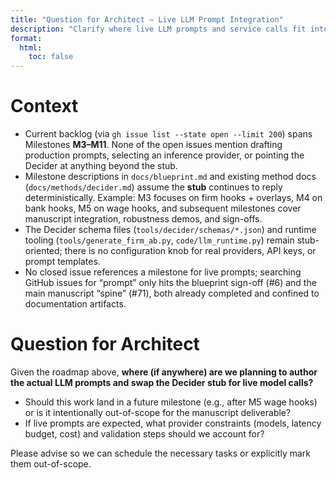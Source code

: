 ```yaml
---
title: "Question for Architect — Live LLM Prompt Integration"
description: "Clarify where live LLM prompts and service calls fit into the milestone plan."
format:
  html:
    toc: false
---
```


# Context
- Current backlog (via `gh issue list --state open --limit 200`) spans Milestones **M3–M11**. None of the open issues mention drafting production prompts, selecting an inference provider, or pointing the Decider at anything beyond the stub.
- Milestone descriptions in `docs/blueprint.md` and existing method docs (`docs/methods/decider.md`) assume the **stub** continues to reply deterministically. Example: M3 focuses on firm hooks + overlays, M4 on bank hooks, M5 on wage hooks, and subsequent milestones cover manuscript integration, robustness demos, and sign-offs.
- The Decider schema files (`tools/decider/schemas/*.json`) and runtime tooling (`tools/generate_firm_ab.py`, `code/llm_runtime.py`) remain stub-oriented; there is no configuration knob for real providers, API keys, or prompt templates.
- No closed issue references a milestone for live prompts; searching GitHub issues for “prompt” only hits the blueprint sign-off (#6) and the main manuscript “spine” (#71), both already completed and confined to documentation artifacts.

# Question for Architect
Given the roadmap above, **where (if anywhere) are we planning to author the actual LLM prompts and swap the Decider stub for live model calls?**

- Should this work land in a future milestone (e.g., after M5 wage hooks) or is it intentionally out-of-scope for the manuscript deliverable?
- If live prompts are expected, what provider constraints (models, latency budget, cost) and validation steps should we account for?

Please advise so we can schedule the necessary tasks or explicitly mark them out-of-scope.
